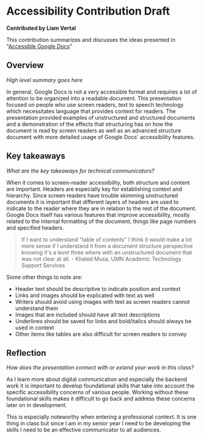 ﻿# Accessibility Contribution Draft

  

**Contributed by Liam Vertal**


This contribution summarizes and discusses the ideas presented in "[Accessible Google Docs](https://mediaspace.umn.edu/playlist/dedicated/0_7hpbmbsa/1_rv5s1cus)"
  

## Overview

*High level summary goes here*

In general, Google Docs is not a very accessible format and requires a lot of attention to be organized into a readable document.  This presentation focused on people who use screen readers, text to speech technology which necessitates language that provides context for readers.  The presentation provided examples of unstructured and structured documents and a demonstration of the effects that structuring has on how the document is read by screen readers as well as an advanced structure document with more detailed usage of Google Docs' accessibility features.
  

## Key takeaways

 

*What are the key takeaways for technical communicators?*

When it comes to screen-reader accessibility, both structure and content are important.  Headers are especially key for establishing context and hierarchy.  Since screen readers have trouble skimming unstructured documents it is important that different layers of headers are used to indicate to the reader where they are in relation to the rest of the document.  Google Docs itself has various features that improve accessibility, mostly related to the internal formatting of the document, things like page numbers and specified headers.  

> If I want to understand "table of contents" I think it would make a lot more sense if I understand it from a document structure perspective knowing it's a level three where with an unstructured document that was not clear at all. - Khaled Musa, UMN Academic Technology Support Services

Some other things to note are:

 - Header text should be descriptive to indicate position and context
 - Links and images should be explicated with text as well
 - Writers should avoid using images with text as screen readers cannot understand them
 - Images that are included should have alt text descriptions
 - Underlines should be saved for links and bold/italics should always be used in context
 - Other items like tables are also difficult for screen readers to convey

## Reflection

  
*How does the presentation connect with or extend your work in this class?*

As I learn more about digital communication and especially the backend work it is important to develop foundational skills that take into account the specific accessibility concerns of various people.  Working without these foundational skills makes it difficult to go back and address these concerns later on in development.

This is especially noteworthy when entering a professional context.  It is one thing in class but since I am in my senior year I need to be developing the skills I need to be an effective communicator to all audiences.  
